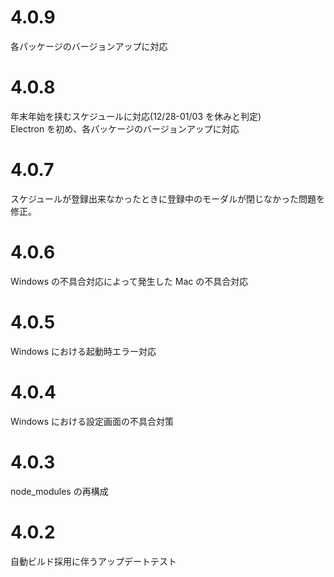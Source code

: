 # 4.0.9

各パッケージのバージョンアップに対応

# 4.0.8

年末年始を挟むスケジュールに対応(12/28-01/03 を休みと判定)  
Electron を初め、各パッケージのバージョンアップに対応

# 4.0.7

スケジュールが登録出来なかったときに登録中のモーダルが閉じなかった問題を修正。

# 4.0.6

Windows の不具合対応によって発生した Mac の不具合対応

# 4.0.5

Windows における起動時エラー対応

# 4.0.4

Windows における設定画面の不具合対策

# 4.0.3

node_modules の再構成

# 4.0.2

自動ビルド採用に伴うアップデートテスト
